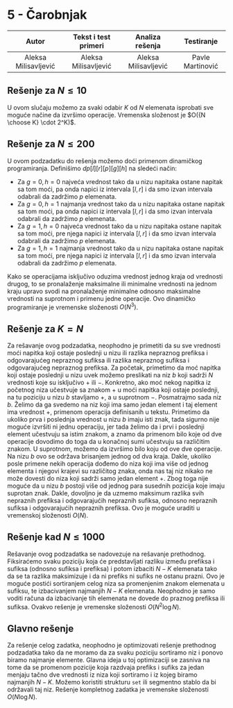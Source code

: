 # 5 - Čarobnjak

| Autor | Tekst i test primeri | Analiza rеšenja | Testiranje |
|:-:|:-:|:-:|:-:|
| Aleksa Milisavljević | Aleksa Milisavljević | Aleksa Milisavljević | Pavle Martinović |

## Rešenje za $N \leq 10$

U ovom slučaju možemo za svaki odabir $K$ od $N$ elemenata isprobati sve moguće načine da izvršimo operacije. Vremenska složenost je $O({N \choose K} \cdot 2^K)$.

## Rešenje za $N \leq 200$

U ovom podzadatku do rešenja možemo doći primenom dinamičkog programiranja. Definišimo $dp[l][r][p][g][h]$ na sledeći način:

 - Za $g=0, h=0$ najveća vrednost tako da u nizu napitaka ostane napitak sa tom moći, pa onda napici iz intervala $[l,r]$ i da smo izvan intervala odabrali da zadržimo $p$ elemenata.
 - Za $g=0, h=1$ najmanja vrednost tako da u nizu napitaka ostane napitak sa tom moći, pa onda napici iz intervala $[l,r]$ i da smo izvan intervala odabrali da zadržimo $p$ elemenata.
 -  Za $g=1, h=0$ najveća vrednost tako da u nizu napitaka ostane napitak sa tom moći, pre njega napici iz intervala $[l,r]$ i da smo izvan intervala odabrali da zadržimo $p$ elemenata.
  - Za $g=1, h=1$ najmanja vrednost tako da u nizu napitaka ostane napitak sa tom moći, pre njega napici iz intervala $[l,r]$ i da smo izvan intervala odabrali da zadržimo $p$ elemenata.

Kako se operacijama isključivo oduzima vrednost jednog kraja od vrednosti drugog, to se pronalaženje maksimalne ili minimalne vrednosti na jednom kraju upravo svodi na pronalaženje minimalne odnosno maksimalne vrednosti na suprotnom i primenu jedne operacije. Ovo dinamičko programiranje je vremenske složenosti $O(N^3)$.

## Rešenje za $K = N$

Za rešavanje ovog podzadatka, neophodno je primetiti da su sve vrednosti moći napitka koji ostaje poslednji u nizu ili razlika nepraznog prefiksa i odgovarajućeg nepraznog sufiksa ili razlika nepraznog sufiksa i odgovarajućeg nepraznog prefiksa. Za početak, primetimo da moć napitka koji ostaje poslednji u nizu uvek možemo preslikati na niz $b$ koji sadrži $N$ vrednosti koje su isključivo $+$ ili $-$. Konkretno, ako moć nekog napitka iz početnog niza učestvuje sa znakom $+$ u moći napitka koji ostaje poslednji, na tu poziciju u nizu $b$ stavljamo $+$, a u suprotnom $-$. Posmatrajmo sada niz $b$. Želimo da ga svedemo na niz koji ima samo jedan element i taj element ima vrednost $+$, primenom operacija definisanih u tekstu. Primetimo da ukoliko prva i poslednja vrednost u nizu $b$ imaju isti znak, tada sigurno nije moguće izvršiti ni jednu operaciju, jer tada želimo da i prvi i poslednji element učestvuju sa istim znakom, a znamo da primenom bilo koje od dve operacije dovodimo do toga da u konačnoj sumi učestvuju sa različitim znakom. U suprotnom, možemo da izvršimo bilo koju od ove dve operacije. Na nizu $b$ ovo se održava brisanjem jednog od dva kraja. Dakle, ukoliko posle primene nekih operacija dođemo do niza koji ima više od jednog elementa i njegovi krajevi su različitog znaka, onda nas taj niz nikako ne može dovesti do niza koji sadrži samo jedan element $+$. Zbog toga nije moguće da u nizu $b$ postoji više od jednog para susednih pozicija koje imaju suprotan znak. Dakle, dovoljno je da uzmemo maksimum razlika svih nepraznih prefiksa i odgovarajućih nepraznih sufiksa, odnosno nepraznih sufiksa i odgovarajućih nepraznih prefiksa. Ovo je moguće uraditi u  vremenskoj složenosti $O(N)$.

## Rešenje kad $N \leq 1000$

Rešavanje ovog podzadatka se nadovezuje na rešavanje prethodnog. Fiksiraćemo svaku poziciju koja će predstavljati razliku između prefiksa i sufiksa (odnosno sufiksa i prefiksa) i potom izbaciti $N-K$ elemenata tako da se ta razlika maksimizuje i da ni prefiks ni sufiks ne ostanu prazni. Ovo je moguće postići sortiranjem celog niza sa promenjenim znakom elemenata u sufiksu, te izbacivanjem najmanjih $N-K$ elemenata. Neophodno je samo voditi računa da izbacivanje tih elemenata ne dovede do praznog prefiksa ili sufiksa. Ovakvo rešenje je vremenske složenosti $O(N^2 \log N)$.

## Glavno rešenje

Za rešenje celog zadatka, neophodno je optimizovati rešenje prethodnog podzadatka tako da ne moramo da za svaku poziciju sortiramo niz i ponovo biramo najmanje elemente. Glavna ideja u toj optimizaciji se zasniva na tome da se promenom pozicije koja razdvaja prefiks i sufiks za jedan menjaju tačno dve vrednosti iz niza koji sortiramo i iz kojeg biramo najmanjih $N-K$. Možemo koristiti strukturu `set` ili segmentno stablo da bi održavali taj niz. Rešenje kompletnog zadatka je vremenske složenosti $O(N \log N)$.
